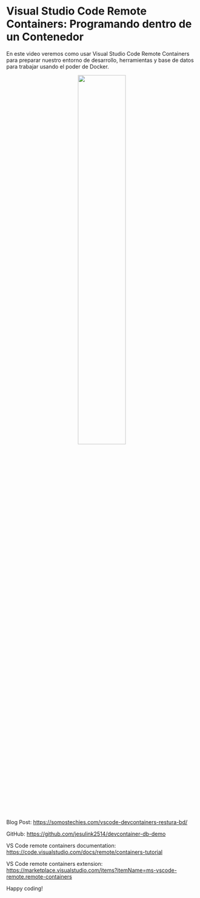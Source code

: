 # Visual Studio Code Remote Containers: Programando dentro de un Contenedor

En este video veremos como usar Visual Studio Code Remote Containers para preparar nuestro entorno de desarrollo, herramientas y base de datos para trabajar usando el poder de Docker.

<a href="https://www.youtube.com/embed/gX0D7HP9jPw" title="Youtube video">
  <p align="center">
    <img width="50%" src="https://img.youtube.com/vi/gX0D7HP9jPw/maxresdefault.jpg"/>
  </p>
</a>

Blog Post:
https://somostechies.com/vscode-devcontainers-restura-bd/

GitHub:
https://github.com/jesulink2514/devcontainer-db-demo

VS Code remote containers documentation: 
https://code.visualstudio.com/docs/remote/containers-tutorial

VS Code remote containers extension: 
https://marketplace.visualstudio.com/items?itemName=ms-vscode-remote.remote-containers

Happy coding!
